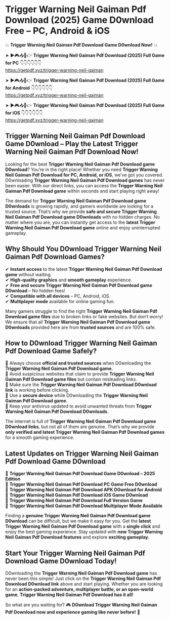 # Trigger Warning Neil Gaiman Pdf Download (2025) Game D0wnload Free – PC, Android & iOS

💥 **Trigger Warning Neil Gaiman Pdf Download Game D0wnload Now!** 💥  

➤ ►🎮📥📱👉 **Trigger Warning Neil Gaiman Pdf Download (2025) Full Game for PC** 👇👇👇👇👇👇  
https://getpdf.xyz/trigger-warning-neil-gaiman  

➤ ►🎮📥📱👉 **Trigger Warning Neil Gaiman Pdf Download (2025) Full Game for Android** 👇👇👇👇👇👇  
https://getpdf.xyz/trigger-warning-neil-gaiman  

➤ ►🎮📥📱👉 **Trigger Warning Neil Gaiman Pdf Download (2025) Full Game for iOS** 👇👇👇👇👇👇  
https://getpdf.xyz/trigger-warning-neil-gaiman  

## Trigger Warning Neil Gaiman Pdf Download Game D0wnload – Play the Latest Trigger Warning Neil Gaiman Pdf Download Now!

Looking for the best **Trigger Warning Neil Gaiman Pdf Download game D0wnload**? You’re in the right place! Whether you need **Trigger Warning Neil Gaiman Pdf Download for PC, Android, or iOS**, we’ve got you covered. D0wnloading **Trigger Warning Neil Gaiman Pdf Download games** has never been easier. With our direct links, you can access the **Trigger Warning Neil Gaiman Pdf Download game** within seconds and start playing right away!  

The demand for **Trigger Warning Neil Gaiman Pdf Download game D0wnloads** is growing rapidly, and gamers worldwide are looking for a trusted source. That’s why we provide **safe and secure Trigger Warning Neil Gaiman Pdf Download game D0wnloads** with no hidden charges. No matter where you are, you can instantly get access to the **latest Trigger Warning Neil Gaiman Pdf Download game** online and enjoy uninterrupted gameplay.  

## **Why Should You D0wnload Trigger Warning Neil Gaiman Pdf Download Games?**  

✔ **Instant access** to the latest **Trigger Warning Neil Gaiman Pdf Download game** without waiting.  
✔ **High-quality graphics** and **smooth gameplay** experience.  
✔ **Free and secure Trigger Warning Neil Gaiman Pdf Download game D0wnload** – No hidden fees!  
✔ **Compatible with all devices** – PC, Android, iOS.  
✔ **Multiplayer mode** available for online gaming fun.  

Many gamers struggle to find the right **Trigger Warning Neil Gaiman Pdf Download game files** due to broken links or fake websites. But don’t worry! We ensure that all **Trigger Warning Neil Gaiman Pdf Download game D0wnloads** provided here are from **trusted sources** and are 100% safe.  

## **How to D0wnload Trigger Warning Neil Gaiman Pdf Download Game Safely?**  

📌 Always choose **official and trusted sources** when D0wnloading the **Trigger Warning Neil Gaiman Pdf Download game**.  
📌 Avoid suspicious websites that claim to provide **Trigger Warning Neil Gaiman Pdf Download game files** but contain misleading links.  
📌 Make sure the **Trigger Warning Neil Gaiman Pdf Download D0wnload link** is working before clicking.  
📌 Use a **secure device** while D0wnloading the **Trigger Warning Neil Gaiman Pdf Download game**.  
📌 Keep your antivirus updated to avoid unwanted threats from **Trigger Warning Neil Gaiman Pdf Download D0wnloads**.  

The internet is full of **Trigger Warning Neil Gaiman Pdf Download game D0wnload links**, but not all of them are genuine. That’s why we provide **only verified and latest Trigger Warning Neil Gaiman Pdf Download games** for a smooth gaming experience.  

## **Latest Updates on Trigger Warning Neil Gaiman Pdf Download Game D0wnload**  

🔹 **Trigger Warning Neil Gaiman Pdf Download Game D0wnload – 2025 Edition**  
🔹 **Trigger Warning Neil Gaiman Pdf Download PC Game Free D0wnload**  
🔹 **Trigger Warning Neil Gaiman Pdf Download APK D0wnload for Android**  
🔹 **Trigger Warning Neil Gaiman Pdf Download iOS Game D0wnload**  
🔹 **Trigger Warning Neil Gaiman Pdf Download Full Version Game**  
🔹 **Trigger Warning Neil Gaiman Pdf Download Multiplayer Mode Available**  

Finding a **genuine Trigger Warning Neil Gaiman Pdf Download game D0wnload** can be difficult, but we make it easy for you. Get the **latest Trigger Warning Neil Gaiman Pdf Download game** with a **single click** and enjoy the best gaming experience. Stay updated with **new Trigger Warning Neil Gaiman Pdf Download features** and explore **exciting gameplay**.  

## **Start Your Trigger Warning Neil Gaiman Pdf Download Game D0wnload Today!**  

D0wnloading the **Trigger Warning Neil Gaiman Pdf Download game** has never been this simple! Just click on the **Trigger Warning Neil Gaiman Pdf Download D0wnload link** above and start playing. Whether you are looking for an **action-packed adventure, multiplayer battle, or an open-world game**, **Trigger Warning Neil Gaiman Pdf Download has it all!**  

So what are you waiting for? 🎮 **D0wnload Trigger Warning Neil Gaiman Pdf Download now and experience gaming like never before!** 🚀  